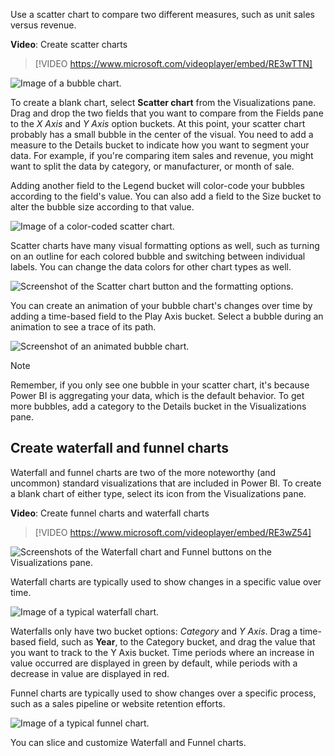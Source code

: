 Use a scatter chart to compare two different measures, such as unit sales versus revenue.

**Video**: Create scatter charts
> [!VIDEO https://www.microsoft.com/videoplayer/embed/RE3wTTN]

![Image of a bubble chart.](../media/3-7-1.png)

To create a blank chart, select **Scatter chart** from the Visualizations pane. Drag and drop the two fields that you want to compare from the Fields pane to the *X Axis* and *Y Axis* option buckets. At this point, your scatter chart probably has a small bubble in the center of the visual. You need to add a measure to the Details bucket to indicate how you want to segment your data. For example, if you're comparing item sales and revenue, you might want to split the data by category, or manufacturer, or month of sale.

Adding another field to the Legend bucket will color-code your bubbles according to the field's value. You can also add a field to the Size bucket to alter the bubble size according to that value.

![Image of a color-coded scatter chart.](../media/3-7-2.png)

Scatter charts have many visual formatting options as well, such as turning on an outline for each colored bubble and switching between individual labels. You can change the data colors for other chart types as well.

![Screenshot of the Scatter chart button and the formatting options.](../media/07-power-bi-desktop-scatter.png)

You can create an animation of your bubble chart's changes over time by adding a time-based field to the Play Axis bucket. Select a bubble during an animation to see a trace of its path.

![Screenshot of an animated bubble chart.](../media/3-7-4.png)

> [!NOTE]
> Remember, if you only see one bubble in your scatter chart, it's because Power BI is aggregating your data, which is the default behavior. To get more bubbles, add a category to the Details bucket in the Visualizations pane.

## Create waterfall and funnel charts
Waterfall and funnel charts are two of the more noteworthy (and uncommon) standard visualizations that are included in Power BI. To create a blank chart of either type, select its icon from the Visualizations pane.

**Video**: Create funnel charts and waterfall charts
> [!VIDEO https://www.microsoft.com/videoplayer/embed/RE3wZ54]

![Screenshots of the Waterfall chart and Funnel buttons on the Visualizations pane.](../media/07-power-bi-desktop-waterfall-funnel.png)

Waterfall charts are typically used to show changes in a specific value over time.

![Image of a typical waterfall chart.](../media/3-8-2.png)

Waterfalls only have two bucket options: *Category* and *Y Axis*. Drag a time-based field, such as **Year**, to the Category bucket, and drag the value that you want to track to the Y Axis bucket. Time periods where an increase in value occurred are displayed in green by default, while periods with a decrease in value are displayed in red.

Funnel charts are typically used to show changes over a specific process, such as a sales pipeline or website retention efforts.

![Image of a typical funnel chart.](../media/3-8-3.png)

You can slice and customize Waterfall and Funnel charts.
